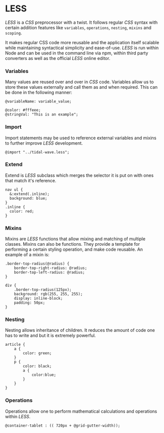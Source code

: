 # LESS

*LESS* is a *CSS* preprocessor with a twist. It follows regular *CSS* syntax with certain addition features like `variables`, `operations`, `nesting`, `mixins` and `scoping`.

It makes regular CSS code more reusable and the application itself scalable while maintaining syntactical simplicity and ease-of-use. *LESS* is run within Node and can be used in the command line via npm, within third party converters as well as the official *LESS* online editor.

### Variables

Many values are reused over and over in *CSS* code. Variables allow us to store these values externally and call them as and when required. This can be done in the following manner:

```LESS
@variableName: variable_value;

@color: #fffeee;
@stringVal: "This is an example";
```



### Import

Import statements may be used to reference external variables and mixins to further improve *LESS* development.

```LESS
@import "../tidal-wave.less";
```



### Extend

Extend is *LESS* subclass which merges the selector it is put on with ones that match it's reference.

```LESS
nav ul {
  &:extend(.inline);
  background: blue;
}
.inline {
  color: red;
}
```



### Mixins

Mixins are *LESS* functions that allow mixing and matching of multiple classes. Mixins can also be functions. They provide a template for performing a certain styling operation, and make code reusable. An example of a mixin is: 

```LESS
.border-top-radius(@radius) {
    border-top-right-radius: @radius;
    border-top-left-radius: @radius;
}

div {
    .border-top-radius(125px);
    background: rgb(255, 255, 255);
    display: inline-block;
    padding: 50px;
}
```



### Nesting

Nesting allows inheritance of children. It reduces the amount of code one has to write and but it is extremely powerful.

```LESS
article {
    a {
        color: green;
    }
    p {
        color: black;
        a {
            color:blue;
        }
    }
}
```



### Operations

Operations allow one to perform mathematical calculations and operations within *LESS*. 

```LESS
@container-tablet : (( 720px + @grid-gutter-width));
```

